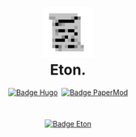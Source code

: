 <h1 align="center">
    <img alt="Logo Eton" src="https://raw.githubusercontent.com/bayunashr/eton/main/assets/favicon/apple-icon-180x180.png" width="100px"/>
    <br>
    Eton.
</h1>

<p align="center">
    <a href="https://gohugo.io/" target="_blank"><img src="https://img.shields.io/badge/mesin-Hugo-red?style=for-the-badge" alt="Badge Hugo" /></a>&nbsp;
    <a href="https://github.com/adityatelange/hugo-PaperMod" target="_blank"><img src="https://img.shields.io/badge/tema-PaperMod-white?style=for-the-badge" alt="Badge PaperMod" /></a>
</p>
<br>
<p align="center">
    <a href="https://bayunashr.github.io/eton/" target="_blank"><img src="https://img.shields.io/badge/kunjungi-Eton-orange?style=for-the-badge" alt="Badge Eton" /></a>
</p>